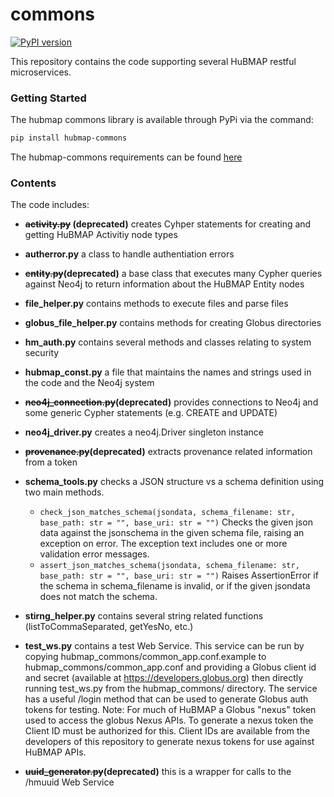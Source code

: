 # commons

[![PyPI version](https://badge.fury.io/py/hubmap-commons.svg)](https://badge.fury.io/py/hubmap-commons)

This repository contains the code supporting several HuBMAP restful microservices.

### Getting Started

The hubmap commons library is available through PyPi via the command:

```bash
pip install hubmap-commons
```

The hubmap-commons requirements can be found [here](requirements.txt)



### Contents

The code includes:

* **~~activity.py~~ (deprecated)** creates Cyhper statements for creating and getting HuBMAP Activitiy node types

* **autherror.py** a class to handle authentiation errors

* **~~entity.py~~(deprecated)** a base class that executes many Cypher queries against Neo4j to return information about the HuBMAP Entity nodes

* **file_helper.py** contains methods to execute files and parse files

* **globus_file_helper.py** contains methods for creating Globus directories

* **hm_auth.py** contains several methods and classes relating to system security

* **hubmap_const.py** a file that maintains the names and strings used in the code and the Neo4j system

* **~~neo4j_connection.py~~(deprecated)** provides connections to Neo4j and some generic Cypher statements (e.g. CREATE and UPDATE)

* **neo4j_driver.py** creates a neo4j.Driver singleton instance

* **~~provenance.py~~(deprecated)** extracts provenance related information from a token

* **schema_tools.py** checks a JSON structure vs a schema definition using two main methods. 

    - `check_json_matches_schema(jsondata, schema_filename: str, base_path: str = "", base_uri: str = "")`
    Checks the given json data against the jsonschema in the given schema file, raising an exception on error. The exception text includes one or more validation error messages.
    - `assert_json_matches_schema(jsondata, schema_filename: str, base_path: str = "", base_uri: str = "")` 
    Raises AssertionError if the schema in schema_filename is invalid, or if the given jsondata does not match the schema.
    
* **stirng_helper.py** contains several string related functions (listToCommaSeparated, getYesNo, etc.)

* **test_ws.py** contains a test Web Service.  This service can be run by copying hubmap_commons/common_app.conf.example to hubmap_commons/common_app.conf and providing a Globus client id and secret (available at https://developers.globus.org) then directly running test_ws.py from the hubmap_commons/ directory.  The service has a useful /login method that can be used to generate Globus auth tokens for testing.  Note: For much of HuBMAP a Globus "nexus" token used to access the globus Nexus APIs.  To generate a nexus token the Client ID must be authorized for this.  Client IDs are available from the developers of this repository to generate nexus tokens for use against HuBMAP APIs.

* **~~uuid_generator.py~~(deprecated)** this is a wrapper for calls to the /hmuuid Web Service
